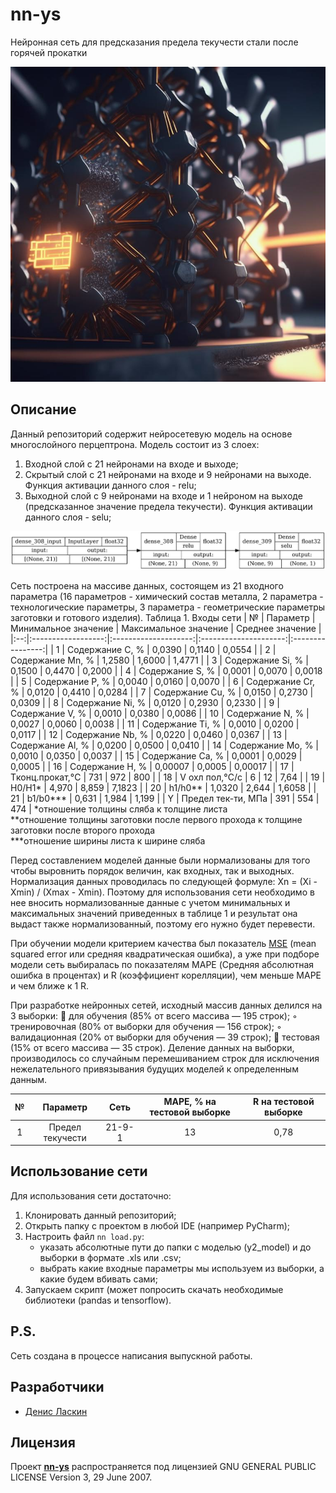 # nn-ys
Нейронная сеть для предсказания предела текучести стали после горячей прокатки

<p align="center">
      <img src="img/1.png" alt="Лого проекта">
</p>

## Описание

Данный репозиторий содержит нейросетевую модель на основе многослойного перцептрона. Модель состоит из 3 слоех:
1. Входной слой с 21 нейронами на входе и выходе;
2. Скрытый слой с 21 нейронами на входе и 9 нейронами на выходе. Функция активации данного слоя - relu;
3. Выходной слой с 9 нейронами на входе и 1 нейроном на выходе (предсказанное значение предела текучести). Функция активации данного слоя - selu;

<p align="center">
      <img src="img/13_0.78_r_154_schem.png" alt="Архитектура модели">
</p>

Сеть построена на массиве данных, состоящем из 21 входного параметра (16 параметров - химический состав металла, 2 параметра - технологические параметры, 3 параметра - геометрические параметры заготовки и готового изделия).
Таблица 1. Входы сети
| №  |      Параметр      | Минимальное значение | Максимальное значение | Среднее значение |
|:--:|:------------------:|:--------------------:|:---------------------:|:----------------:|
| 1  |  Содержание С, %   |        0,0390        |         0,1140        |       0,0554     |
| 2  |  Содержание Mn, %  |        1,2580        |         1,6000        |       1,4771     |
| 3  |  Содержание Si, %  |        0,1500        |         0,4470        |       0,2000     |
| 4  |  Содержание S, %   |        0,0001        |         0,0070        |       0,0018     |
| 5  |  Содержание P, %   |        0,0040        |         0,0160        |       0,0070     |
| 6  |  Содержание Cr, %  |        0,0120        |         0,4410        |       0,0284     |
| 7  |  Содержание Cu, %  |        0,0150        |         0,2730        |       0,0309     |
| 8  |  Содержание Ni, %  |        0,0120        |         0,2930        |       0,2330     |
| 9  |  Содержание V, %   |        0,0010        |         0,0380        |       0,0086     |
| 10 |  Содержание N, %   |        0,0027        |         0,0060        |       0,0038     |
| 11 |  Содержание Ti, %  |        0,0010        |         0,0200        |       0,0117     |
| 12 |  Содержание Nb, %  |        0,0220        |         0,0460        |       0,0367     |
| 13 |  Содержание Al, %  |        0,0200        |         0,0500        |       0,0410     |
| 14 |  Содержание Mo, %  |        0,0010        |         0,0350        |       0,0037     |
| 15 |  Содержание Сa, %  |        0,0001        |         0,0029        |       0,0005     |
| 16 |  Содержание H, %   |        0,00007       |         0,0005        |       0,00017    |
| 17 |  Tконц.прокат,°C   |         731          |           972         |         800      |
| 18 |  V охл пол,°C/с    |           6          |            12         |         7,64     |
| 19 |       H0/H1*       |        4,970         |         8,859         |       7,1823     |
| 20 |       h1/h0**      |        1,0320        |         2,644         |       1,6058     |
| 21 |       b1/b0***     |        0,631         |         1,984         |       1,199      |
|  Y | Предел тек-ти, МПа |          391         |           554         |         474      |
*отношение толщины сляба к толщине листа                                    
**отношение толщины заготовки после первого прохода к толщине заготовки после второго прохода                                                   
***отношение ширины листа к ширине сляба

Перед составлением моделей данные были нормализованы для того чтобы выровнить
порядок величин, как входных, так и выходных. Нормализация данных проводилась по
следующей формуле:
Xn = (Xi - Xmin) / (Xmax - Xmin).
Поэтому для использования сети необходимо в нее вносить нормализованные данные с учетом минимальных  и максимальных значений приведенных в таблице 1 и результат она выдаст также нормализованный, поэтому его нужно будет перевести.

При обучении модели критерием качества был показатель [MSE](https://www.helenkapatsa.ru/sriedniekvadratichieskaia-oshibka/) (mean squared error или средняя квадратическая ошибка), а уже при подборе модели сеть выбиралась по показателям MAPE (Средняя абсолютная ошибка в процентах) и R (коэффициент корелляции), чем меньше MAPE и чем ближе к 1 R. 

При разработке нейронных сетей, исходный массив данных делился на 3 выборки:
 для обучения (85% от всего массива — 195 строк);
  ◦ тренировочная (80% от выборки для обучения — 156 строк);
  ◦ валидационная (20% от выборки для обучения — 39 строк);
 тестовая (15% от всего массива — 35 строк).
Деление данных на выборки, производилось со случайным перемешиванием строк для исключения нежелательного привязывания будущих моделей к определенным данным.

| №  |      Параметр      |   Сеть  | MAPE, % на тестовой выборке | R на тестовой выборке |
|:--:|:------------------:|:-------:|:---------------------------:|:---------------------:|
| 1  | Предел текучести   | 21-9-1  |              13             |            0,78       |

## Использование сети

Для использования сети достаточно:
1. Клонировать данный репозиторий;
2. Открыть папку с проектом в любой IDE (например PyCharm);
3. Настроить файл `nn load.py`:
    - указать абсолютные пути до папки с моделью (y2_model) и до выборки в формате .xls или .csv;
    - выбрать какие входные параметры мы используем из выборки, а какие будем вбивать сами;
4. Запускаем скрипт (может попросить скачать необходимые библиотеки (pandas и tensorflow).

## P.S.

Сеть создана в процессе написания выпускной работы.
   
## Разработчики
   
- [Денис Ласкин](https://github.com/DlasWEB)
   
## Лицензия
   
Проект **[nn-ys](https://github.com/DlasWEB/parser_zakupki_gov_ru)** распространяется под лицензией GNU GENERAL PUBLIC LICENSE Version 3, 29 June 2007.

